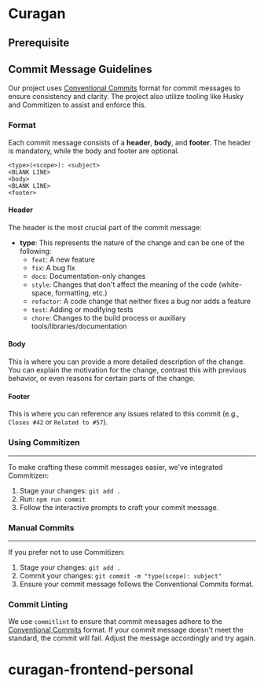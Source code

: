 # Curagan

## Prerequisite

## Commit Message Guidelines

Our project uses [Conventional Commits](https://www.conventionalcommits.org/en/v1.0.0/) format for commit messages to ensure consistency and clarity. The project also utilize tooling like Husky and Commitizen to assist and enforce this.

### Format

Each commit message consists of a **header**, **body**, and **footer**. The header is mandatory, while the body and footer are optional.

```
<type>(<scope>): <subject>
<BLANK LINE>
<body>
<BLANK LINE>
<footer>
```

#### Header

The header is the most crucial part of the commit message:

- **type**: This represents the nature of the change and can be one of the following:
  - `feat`: A new feature
  - `fix`: A bug fix
  - `docs`: Documentation-only changes
  - `style`: Changes that don't affect the meaning of the code (white-space, formatting, etc.)
  - `refactor`: A code change that neither fixes a bug nor adds a feature
  - `test`: Adding or modifying tests
  - `chore`: Changes to the build process or auxiliary tools/libraries/documentation

#### Body

This is where you can provide a more detailed description of the change. You can explain the motivation for the change, contrast this with previous behavior, or even reasons for certain parts of the change.

#### Footer

This is where you can reference any issues related to this commit (e.g., `Closes #42` or `Related to #57`).

### Using Commitizen

---

To make crafting these commit messages easier, we've integrated Commitizen:

1. Stage your changes: `git add .`
2. Run: `npm run commit`
3. Follow the interactive prompts to craft your commit message.

### Manual Commits

---

If you prefer not to use Commitizen:

1. Stage your changes: `git add .`
2. Commit your changes: `git commit -m "type(scope): subject"`
3. Ensure your commit message follows the Conventional Commits format.

### Commit Linting

We use `commitlint` to ensure that commit messages adhere to the [Conventional Commits](https://www.conventionalcommits.org/en/v1.0.0/) format. If your commit message doesn't meet the standard, the commit will fail. Adjust the message accordingly and try again.
# curagan-frontend-personal
